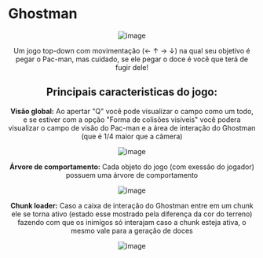 # Ghostman

<div align="center">
  
![image](https://github.com/user-attachments/assets/c5571aed-a1cf-4f4a-aa48-ec330413a190)


Um jogo top-down com movimentação (← ↑ → ↓) na qual seu objetivo é pegar o Pac-man, mas cuidado, se ele pegar o doce é você que terá de fugir dele!

## Principais caracteristicas do jogo: 

**Visão global:** Ao apertar "Q" você pode visualizar o campo como um todo, e se estiver com a opção "Forma de colisões visíveis" você podera visualizar o campo de visão do Pac-man e a área de interação do Ghostman (que é 1/4 maior que a câmera)

![image](https://github.com/user-attachments/assets/5a11a5ae-c78c-4046-8fdf-98a83ca6275b)


**Árvore de comportamento:** Cada objeto do jogo (com exessão do jogador) possuem uma árvore de comportamento

![image](https://github.com/user-attachments/assets/eb1e8aa2-1bbc-4f34-818f-1370dd5b6fe1)

**Chunk loader:** Caso a caixa de interação do Ghostman entre em um chunk ele se torna ativo (estado esse mostrado pela diferença da cor do terreno) fazendo com que os inimígos só interajam caso a chunk esteja ativa, o mesmo vale para a geração de doces

![image](https://github.com/user-attachments/assets/35010c34-bbbc-475f-a416-070ecbfc4a64)


</div>
